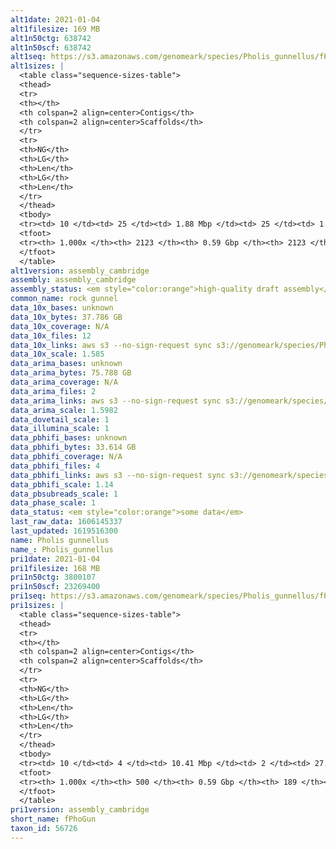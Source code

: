 ```yaml
---
alt1date: 2021-01-04
alt1filesize: 169 MB
alt1n50ctg: 638742
alt1n50scf: 638742
alt1seq: https://s3.amazonaws.com/genomeark/species/Pholis_gunnellus/fPhoGun1/assembly_cambridge/fPhoGun1.alt.asm.20210104.fasta.gz
alt1sizes: |
  <table class="sequence-sizes-table">
  <thead>
  <tr>
  <th></th>
  <th colspan=2 align=center>Contigs</th>
  <th colspan=2 align=center>Scaffolds</th>
  </tr>
  <tr>
  <th>NG</th>
  <th>LG</th>
  <th>Len</th>
  <th>LG</th>
  <th>Len</th>
  </tr>
  </thead>
  <tbody>
  <tr><td> 10 </td><td> 25 </td><td> 1.88 Mbp </td><td> 25 </td><td> 1.88 Mbp </td></tr>  <tr><td> 20 </td><td> 63 </td><td> 1.31 Mbp </td><td> 63 </td><td> 1.31 Mbp </td></tr>  <tr><td> 30 </td><td> 112 </td><td> 1.08 Mbp </td><td> 112 </td><td> 1.08 Mbp </td></tr>  <tr><td> 40 </td><td> 173 </td><td> 0.87 Mbp </td><td> 173 </td><td> 0.87 Mbp </td></tr>  <tr style="background-color:#cccccc;"><td> 50 </td><td> 250 </td><td> 0.64 Mbp </td><td> 250 </td><td> 0.64 Mbp </td></tr>  <tr><td> 60 </td><td> 357 </td><td> 0.47 Mbp </td><td> 357 </td><td> 0.47 Mbp </td></tr>  <tr><td> 70 </td><td> 501 </td><td> 0.35 Mbp </td><td> 501 </td><td> 0.35 Mbp </td></tr>  <tr><td> 80 </td><td> 700 </td><td> 0.24 Mbp </td><td> 700 </td><td> 0.24 Mbp </td></tr>  <tr><td> 90 </td><td> 1025 </td><td> 0.13 Mbp </td><td> 1025 </td><td> 0.13 Mbp </td></tr>  <tr><td> 100 </td><td> 2122 </td><td> 3.72 Kbp </td><td> 2122 </td><td> 3.72 Kbp </td></tr>  </tbody>
  <tfoot>
  <tr><th> 1.000x </th><th> 2123 </th><th> 0.59 Gbp </th><th> 2123 </th><th> 0.59 Gbp </th></tr>
  </tfoot>
  </table>
alt1version: assembly_cambridge
assembly: assembly_cambridge
assembly_status: <em style="color:orange">high-quality draft assembly</em>
common_name: rock gunnel
data_10x_bases: unknown
data_10x_bytes: 37.786 GB
data_10x_coverage: N/A
data_10x_files: 12
data_10x_links: aws s3 --no-sign-request sync s3://genomeark/species/Pholis_gunnellus/fPhoGun1/genomic_data/10x/ .<br>
data_10x_scale: 1.585
data_arima_bases: unknown
data_arima_bytes: 75.788 GB
data_arima_coverage: N/A
data_arima_files: 2
data_arima_links: aws s3 --no-sign-request sync s3://genomeark/species/Pholis_gunnellus/fPhoGun1/genomic_data/arima/ .<br>
data_arima_scale: 1.5982
data_dovetail_scale: 1
data_illumina_scale: 1
data_pbhifi_bases: unknown
data_pbhifi_bytes: 33.614 GB
data_pbhifi_coverage: N/A
data_pbhifi_files: 4
data_pbhifi_links: aws s3 --no-sign-request sync s3://genomeark/species/Pholis_gunnellus/fPhoGun1/genomic_data/pacbio/ . --exclude "*subreads.bam*"<br>
data_pbhifi_scale: 1.14
data_pbsubreads_scale: 1
data_phase_scale: 1
data_status: <em style="color:orange">some data</em>
last_raw_data: 1606145337
last_updated: 1619516300
name: Pholis gunnellus
name_: Pholis_gunnellus
pri1date: 2021-01-04
pri1filesize: 168 MB
pri1n50ctg: 3800107
pri1n50scf: 23269400
pri1seq: https://s3.amazonaws.com/genomeark/species/Pholis_gunnellus/fPhoGun1/assembly_cambridge/fPhoGun1.pri.asm.20210104.fasta.gz
pri1sizes: |
  <table class="sequence-sizes-table">
  <thead>
  <tr>
  <th></th>
  <th colspan=2 align=center>Contigs</th>
  <th colspan=2 align=center>Scaffolds</th>
  </tr>
  <tr>
  <th>NG</th>
  <th>LG</th>
  <th>Len</th>
  <th>LG</th>
  <th>Len</th>
  </tr>
  </thead>
  <tbody>
  <tr><td> 10 </td><td> 4 </td><td> 10.41 Mbp </td><td> 2 </td><td> 27.42 Mbp </td></tr>  <tr><td> 20 </td><td> 11 </td><td> 6.92 Mbp </td><td> 4 </td><td> 25.49 Mbp </td></tr>  <tr><td> 30 </td><td> 20 </td><td> 5.93 Mbp </td><td> 6 </td><td> 24.59 Mbp </td></tr>  <tr><td> 40 </td><td> 31 </td><td> 4.85 Mbp </td><td> 9 </td><td> 23.57 Mbp </td></tr>  <tr style="background-color:#cccccc;"><td> 50 </td><td> 45 </td><td style="background-color:#88ff88;"> 3.80 Mbp </td><td> 11 </td><td style="background-color:#88ff88;"> 23.27 Mbp </td></tr>  <tr><td> 60 </td><td> 63 </td><td> 2.88 Mbp </td><td> 14 </td><td> 20.88 Mbp </td></tr>  <tr><td> 70 </td><td> 88 </td><td> 2.04 Mbp </td><td> 17 </td><td> 19.03 Mbp </td></tr>  <tr><td> 80 </td><td> 124 </td><td> 1.27 Mbp </td><td> 20 </td><td> 11.57 Mbp </td></tr>  <tr><td> 90 </td><td> 191 </td><td> 0.61 Mbp </td><td> 28 </td><td> 3.67 Mbp </td></tr>  <tr><td> 100 </td><td> 499 </td><td> 11.20 Kbp </td><td> 188 </td><td> 11.20 Kbp </td></tr>  </tbody>
  <tfoot>
  <tr><th> 1.000x </th><th> 500 </th><th> 0.59 Gbp </th><th> 189 </th><th> 0.59 Gbp </th></tr>
  </tfoot>
  </table>
pri1version: assembly_cambridge
short_name: fPhoGun
taxon_id: 56726
---
```

